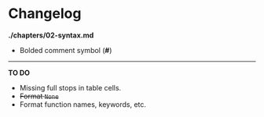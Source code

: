 # Changelog

**./chapters/02-syntax.md**
* Bolded comment symbol (**#**)

---

**TO DO**
* Missing full stops in table cells.
* ~~Format `None`~~
* Format function names, keywords, etc.